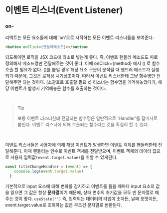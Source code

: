 # 이벤트 리스너(Event Listener)

### on-
리액트는 모든 요소들에 대해 'on'으로 시작하는 모든 이벤트 리스너들을 보여준다.


```html
<button onClick={핸들러메소드}></button>
```

되도록이면 로직을 JSX 코드에 최소로 넣는게 좋다. 즉, 이벤트 핸들러 메소드도 따로 정의해서 메소드명만 전달해주는 것이 좋다. 이때 onClick={method} 에서 () 로 함수호출 할 필요가 없다. ()를 붙일 경우 해당 요소 구문이 분석될 때 핸드러 메소드가 실행되기 때문에, 그것은 로직상 시기상조이다. 따라서 이벤트 리스너한테 그냥 함수명만 전달해주면 되는 것이다. (소괄호로 호출할 필요 x) 리스너는 함수명을 기억해놓았다가, 해당 이벤트가 발생시 기억해놓은 함수를 호출하는 것이다.

<br>

> Tip
>
> 보통 이벤트 리스너한테 전달되는 함수명은 일반적으로 'Handler'를 접미사로 붙인다. 이벤트 리스너에 의해 호출되는 함수라는 것을 확실히 할 수 있다.

<br>

이벤트 리스너들은 사용자에 의해 해당 이벤트가 발생하면 이벤트 객체를 핸들러한테 전달해준다. 이때 핸들러는 인수로 이벤트 객체를 전달받으며, 이벤트 객체의 데이터 값으로 사용자 입력값`(event.target.value)`을 취할 수 있게된다.

```javascript
const titleChangeHandler = (event) => {
    console.log(event.target.value)
  }
```

기본적으로 input 요소에 대해 변화를 감지하고 이벤트를 들을 때마다 input 요소의 값을 읽으면 그 값은 항상 **문자열**이기 때문에, 상태 변수의 초기값을 모두 빈 문자열로 해주는 것이 좋다. `useState('')` 즉, 입력되는 데이터의 타입이 숫자든, 날짜 포맷이든, event.target.value로 조회하는 값은 무조건 문자열로 반환된다.